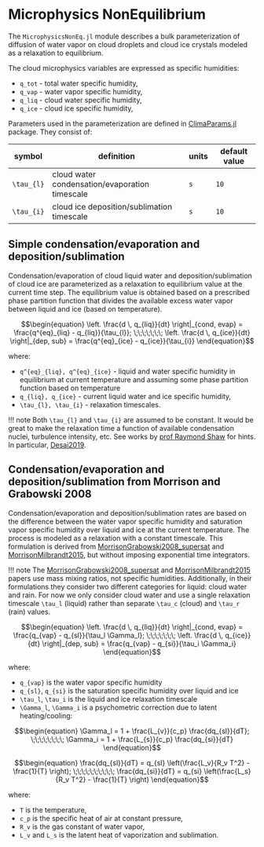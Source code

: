 # Microphysics NonEquilibrium

The `MicrophysicsNonEq.jl` module describes a bulk parameterization of
  diffusion of water vapor on cloud droplets and cloud ice crystals
  modeled as a relaxation to equilibrium.

The cloud microphysics variables are expressed as specific humidities:
  - `q_tot` - total water specific humidity,
  - `q_vap` - water vapor specific humidity,
  - `q_liq` - cloud water specific humidity,
  - `q_ice` - cloud ice specific humidity,

Parameters used in the parameterization are defined in
  [ClimaParams.jl](https://github.com/CliMA/ClimaParams.jl) package.
They consist of:

|    symbol  |         definition                             | units | default value |
|------------|------------------------------------------------|-------|---------------|
|``\tau_{l}``| cloud water condensation/evaporation timescale | ``s`` | ``10``        |
|``\tau_{i}``| cloud ice deposition/sublimation timescale     | ``s`` | ``10``        |

## Simple condensation/evaporation and deposition/sublimation

Condensation/evaporation of cloud liquid water and
deposition/sublimation of cloud ice are parameterized
  as a relaxation to equilibrium value at the current time step.
The equilibrium value is obtained based on a prescribed phase partition function
  that divides the available excess water vapor between liquid and ice
  (based on temperature).
```math
\begin{equation}
  \left. \frac{d \, q_{liq}}{dt} \right|_{cond, evap} = \frac{q^{eq}_{liq} - q_{liq}}{\tau_{l}}; \;\;\;\;\;\;\;
  \left. \frac{d \, q_{ice}}{dt} \right|_{dep, sub}   = \frac{q^{eq}_{ice} - q_{ice}}{\tau_{i}}
\end{equation}
```
where:
 - ``q^{eq}_{liq}, q^{eq}_{ice}`` - liquid and water specific humidity in equilibrium at current temperature and
   assuming some phase partition function based on temperature
 - ``q_{liq}, q_{ice}`` - current liquid water and ice specific humidity,
 - ``\tau_{l}, \tau_{i}`` - relaxation timescales.

!!! note
    Both ``\tau_{l}`` and ``\tau_{i}`` are assumed to be constant.
    It would be great to make the relaxation time a function of
    available condensation nuclei, turbulence intensity, etc.
    See works by [prof Raymond Shaw](https://www.mtu.edu/physics/department/faculty/shaw/)
    for hints.
    In particular, [Desai2019](@cite).

## Condensation/evaporation and deposition/sublimation from Morrison and Grabowski 2008

Condensation/evaporation and deposition/sublimation rates are based on
  the difference between the water vapor specific humidity and saturation
  vapor specific humidity over liquid and ice at the current temperature.
The process is modeled as a relaxation with a constant timescale.
This formulation is derived from [MorrisonGrabowski2008_supersat](@cite)
  and [MorrisonMilbrandt2015](@cite), but without imposing exponential time integrators.

!!! note
    The [MorrisonGrabowski2008_supersat](@cite) and [MorrisonMilbrandt2015](@cite)
    papers use mass mixing ratios, not specific humidities.
    Additionally, in their formulations they consider two different categories for liquid:
    cloud water and rain. For now we only consider cloud water and use a single relaxation timescale
    ``\tau_l`` (liquid) rather than separate ``\tau_c`` (cloud) and ``\tau_r`` (rain) values.

```math
\begin{equation}
   \left. \frac{d \, q_{liq}}{dt} \right|_{cond, evap} = \frac{q_{vap} - q_{sl}}{\tau_l \Gamma_l}; \;\;\;\;\;\;\;
   \left. \frac{d \, q_{ice}}{dt} \right|_{dep, sub}   = \frac{q_{vap} - q_{si}}{\tau_i \Gamma_i}
\end{equation}
```
where:
- ``q_{vap}`` is the water vapor specific humidity
- ``q_{sl}``, ``q_{si}`` is the saturation specific humidity over liquid and ice
- ``\tau_l``, ``\tau_i`` is the liquid and ice relaxation timescale
- ``\Gamma_l``, ``\Gamma_i`` is a psychometric correction due to latent heating/cooling:

```math
\begin{equation}
    \Gamma_l = 1 + \frac{L_{v}}{c_p} \frac{dq_{sl}}{dT}; \;\;\;\;\;\;\;\;
    \Gamma_i = 1 + \frac{L_{s}}{c_p} \frac{dq_{si}}{dT}
\end{equation}
```
```math
\begin{equation}
    \frac{dq_{sl}}{dT} = q_{sl} \left(\frac{L_v}{R_v  T^2} - \frac{1}{T} \right); \;\;\;\;\;\;\;\;\;\;
    \frac{dq_{si}}{dT} = q_{si} \left(\frac{L_s}{R_v  T^2} - \frac{1}{T} \right)
\end{equation}
```
where:
- ``T`` is the temperature,
- ``c_p`` is the specific heat of air at constant pressure,
- ``R_v`` is the gas constant of water vapor,
- ``L_v`` and ``L_s`` is the latent heat of vaporization and sublimation.
